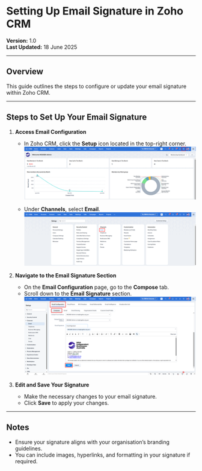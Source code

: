 # Setting Up Email Signature in Zoho CRM

**Version:** 1.0  
**Last Updated:** 18 June 2025

---

## Overview

This guide outlines the steps to configure or update your email signature within Zoho CRM.

---

## Steps to Set Up Your Email Signature

1. **Access Email Configuration**  
   - In Zoho CRM, click the **Setup** icon located in the top-right corner.
   ![Setting-Up-Email-Signature](../assets/images/oauth-imap-setup/oauth-imap-setup-1.png)

   - Under **Channels**, select **Email**.
   ![Setting-Up-Email-Signature](../assets/images/oauth-imap-setup/oauth-imap-setup-2.png)

2. **Navigate to the Email Signature Section**  
   - On the **Email Configuration** page, go to the **Compose** tab.  
   - Scroll down to the **Email Signature** section.
   ![Setting-Up-Email-Signature](../assets/images/setting-up-email-signature/setting-up-email-signature-1.png)

3. **Edit and Save Your Signature**  
   - Make the necessary changes to your email signature.  
   - Click **Save** to apply your changes.

---

## Notes

- Ensure your signature aligns with your organisation’s branding guidelines.  
- You can include images, hyperlinks, and formatting in your signature if required.